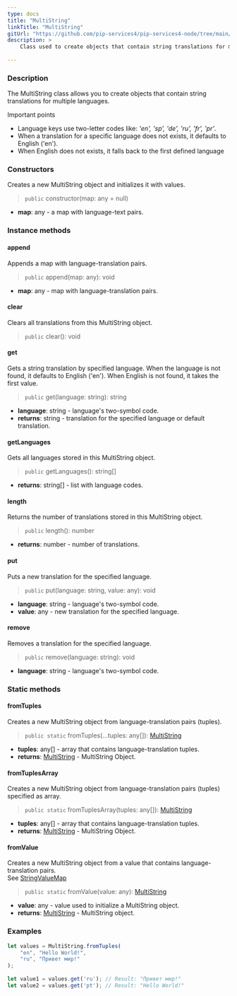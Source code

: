 ```yaml
---
type: docs
title: "MultiString"
linkTitle: "MultiString"
gitUrl: "https://github.com/pip-services4/pip-services4-node/tree/main/pip-services4-commons-node"
description: > 
    Class used to create objects that contain string translations for multiple languages.
    
---
```


### Description

The MultiString class allows you to create objects that contain string translations for multiple languages.

Important points

- Language keys use two-letter codes like: *'en', 'sp', 'de', 'ru', 'fr', 'pr'*.
- When a translation for a specific language does not exists, it defaults to English ('en').
- When English does not exists, it falls back to the first defined language


### Constructors
Creates a new MultiString object and initializes it with values.

> `public` constructor(map: any = null)

- **map**: any - a map with language-text pairs.


### Instance methods

#### append
Appends a map with language-translation pairs.

> `public` append(map: any): void

- **map**: any - map with language-translation pairs.


#### clear
Clears all translations from this MultiString object.

> `public` clear(): void


#### get
Gets a string translation by specified language.
When the language is not found, it defaults to English ('en').
When English is not found, it takes the first value.

> `public` get(language: string): string 

- **language**: string - language's two-symbol code.
- **returns**: string - translation for the specified language or default translation.


#### getLanguages
Gets all languages stored in this MultiString object.

> `public` getLanguages(): string[]

- **returns**: string[] - list with language codes. 


#### length
Returns the number of translations stored in this MultiString object.

> `public` length(): number

- **returns**: number - number of translations.


#### put
Puts a new translation for the specified language.

> `public` put(language: string, value: any): void

- **language**: string - language's two-symbol code.
- **value**: any - new translation for the specified language.


#### remove
Removes a translation for the specified language.

> `public` remove(language: string): void

- **language**: string - language's two-symbol code.


### Static methods

#### fromTuples
Creates a new MultiString object from language-translation pairs (tuples).

> `public static` fromTuples(...tuples: any[]): [MultiString](../multi_string)

- **tuples**: any[] - array that contains language-translation tuples.
- **returns**: [MultiString](../multi_string) - MultiString Object.


#### fromTuplesArray
Creates a new MultiString object from language-translation pairs (tuples) specified as array.

> `public static` fromTuplesArray(tuples: any[]): [MultiString](../multi_string)

- **tuples**: any[] - array that contains language-translation tuples.
- **returns**: [MultiString](../multi_string) - MultiString Object.


#### fromValue
Creates a new MultiString object from a value that contains language-translation pairs.  
See [StringValueMap](../string_value_map)

> `public static` fromValue(value: any): [MultiString](../multi_string)

- **value**: any - value used to initialize a MultiString object.
- **returns**: [MultiString](../multi_string) - MultiString object.

### Examples

```typescript
let values = MultiString.fromTuples(
    "en", "Hello World!",
    "ru", "Привет мир!"
);
    
let value1 = values.get('ru'); // Result: "Привет мир!"
let value2 = values.get('pt'); // Result: "Hello World!"

```

